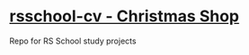 # **[rsschool-cv - Christmas Shop](https://danyape.github.io/rsschool-cv/christmas-shop/index.html "Link to site")**
Repo for RS School study projects
